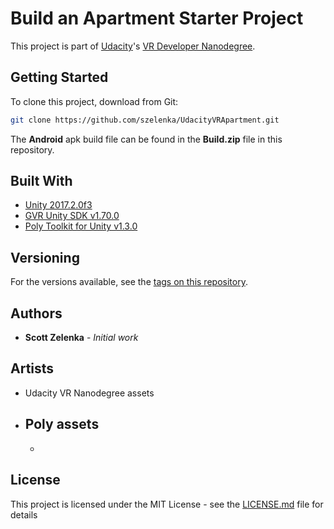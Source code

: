 # Build an Apartment Starter Project

This project is part of [Udacity](https://www.udacity.com "Udacity - Be in demand")'s [VR Developer Nanodegree](https://www.udacity.com/course/vr-developer-nanodegree--nd017).

## Getting Started

To clone this project, download from Git:
```bash
git clone https://github.com/szelenka/UdacityVRApartment.git
```

The **Android** apk build file can be found in the **Build.zip** file in this repository.

## Built With
- [Unity 2017.2.0f3]()
- [GVR Unity SDK v1.70.0]()
- [Poly Toolkit for Unity v1.3.0]()

## Versioning

For the versions available, see the [tags on this repository](https://github.com/szelenka/UdacityVRApartment/tags). 

## Authors

- **Scott Zelenka** - *Initial work* 

## Artists

- Udacity VR Nanodegree assets
- Poly assets
	- 
	-  

## License

This project is licensed under the MIT License - see the [LICENSE.md](LICENSE.md) file for details
